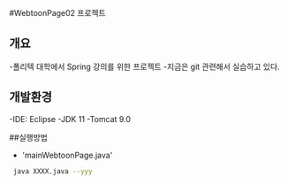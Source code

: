 #WebtoonPage02 프로젝트

## 개요
-폴리텍 대학에서 Spring 강의를 위한 프로젝트
-지금은 git 관련해서 실습하고 있다.

## 개발환경
-IDE: Eclipse 
-JDK 11
-Tomcat 9.0

##실행방법
- 'mainWebtoonPage.java'
```bash
 java XXXX.java --yyy
``` 
